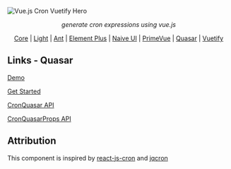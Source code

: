 ![Vue.js Cron Vuetify Hero](https://raw.githubusercontent.com/abichinger/vue-js-cron/main/assets/vue-js-cron-hero.png)

<p align="center">
    <em>generate cron expressions using vue.js</em>
</p>

<p align="center">
<a href="https://www.npmjs.com/package/@vue-js-cron/core">Core</a> |
<a href="https://www.npmjs.com/package/@vue-js-cron/light">Light</a> |
<a href="https://www.npmjs.com/package/@vue-js-cron/ant">Ant</a> |
<a href="https://www.npmjs.com/package/@vue-js-cron/element-plus">Element Plus</a> |
<a href="https://www.npmjs.com/package/@vue-js-cron/naive-ui">Naive UI</a> |
<a href="https://www.npmjs.com/package/@vue-js-cron/prime">PrimeVue</a> |
<a href="https://www.npmjs.com/package/@vue-js-cron/quasar">Quasar</a> |
<a href="https://www.npmjs.com/package/@vue-js-cron/vuetify">Vuetify</a>
</p>

## Links - Quasar

[Demo](https://abichinger.github.io/vue-js-cron/demo.html)

[Get Started](https://abichinger.github.io/vue-js-cron/guide/getting-started-quasar)

[CronQuasar API](https://abichinger.github.io/vue-js-cron/typedoc/classes/_vue_js_cron_quasar.CronQuasar)

[CronQuasarProps API](https://abichinger.github.io/vue-js-cron/typedoc/interfaces/_vue_js_cron_quasar.CronQuasarProps)


## Attribution

This component is inspired by [react-js-cron](https://github.com/xrutayisire/react-js-cron) and [jqcron](https://github.com/arnapou/jqcron)